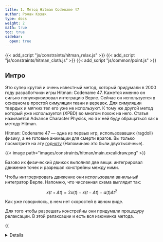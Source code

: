 ```yaml
---
title: 1. Метод Hitman Codename 47
author: Роман Козак
type: docs
weight: 2
math: true
toc: true
sidebar:
  open: true
---
```


{{< add_script "js/constraints/hitman_relax.js" >}}
{{< add_script "js/constraints/hitman_cloth.js" >}}
{{< add_script "js/common/point.js" >}}

## Интро

Это супер крутой и очень известный метод, который придумали в 2000 году разработчики игры Hitman: Codename 47. Кажется именно он сильно популяризировал интеграцию Верле. Сейчас он используется в основном в простой симуляции ткани и веревок. Для симуляции твердых и мягких тел его уже не используют. К тому же другой метод который уже используется (XPBD) во многом похож на него. Статья называется Advance Character Physics, но я к ней буду обращаться как к методу Hitman.

Hitman: Codename 47 — одна из первых игр, использовавших (ragdoll) физику, а не готовые анимации для смерти врагов.
Вы только посмотрите на эту [годноту](https://www.youtube.com/watch?v=aWrifK1mBgo) (Напоминаю это были двухтысячные).

{{< image path="images/constraints/hitman/main.excalidraw.png" >}}

Базово их физический движок выполнял две вещи: интегрировал движение точек и разрешал констрейны между ними.

Чтобы интгрерировать движение они использовали ванильный интегратор Верле.
Напомню, что численная схема выглядит так:

$$
\begin{equation}
x(t + \Delta t) = 2x(t) + x(t - \Delta t) + a(t)\Delta t^2
\end{equation}
$$

Как уже говорилось, в нем нет скоростей в явном виде.

Для того чтобы разрешать констрейны они придумали процедуру релаксации. В этой релаксации и есть вся изюминка метода.

{{<details title="Псевдокод симуляции" closed="true" >}}

```javascript
function simulate(points, constraints, iterations = 10) {
  // Интегрируем по Верле
  for (let point of points) {
    point.integrate();
  }
  // Разрешаем констрейны несколько раз
  for (let i = 0; i < iterations; i++) {
    for (let constraint of constraints) {
      constraint.relax();
    }
  }
}
```

{{< /details >}}

## Релаксация

Идея релаксации очень простая. Когда какие-то позиции не удовлетворяют ограничениям, мы их просто сдвигаем так, чтобы ограничения выполнялись. Вопрос в том. как это правильно делать.

### Пример

Сначала разберемся с релаксацией на простых примерах.
Вот есть две точки, которые должны быть на расстоянии $d$ друг от друга.

{{< image path="images/constraints/hitman/stretch.excalidraw.png" >}}

Ограничение на сохранение растояния между двумя точками:

$$
\begin{equation}
C(\vec{p_1}, \vec{p_2}) = |\vec{p_2} - \vec{p_1}| - d = 0
\end{equation}
$$

В какой-то момент симуляции мы получаем плохую ситуация с растянутым ограничением. Точки оказались дальше, чем нужно.
В таком случае релаксация должна стянуть точки к друг другу чтобы выполнить ограничение. Мы можем удовлетворить это ограничение множеством способов, поэтому нужно ввести дополнительные условия: Смещение должно быть минимальным в направлении к центру масс. Поэтому логично смещать точки друг к другу. В оригинальной статье еще не было математического обоснования для такого выбора, авторы действовали интуитивно. Позднее в статье о XPBD будет более строгое обоснование.
<br>
Для точек с одинаковой массой можно каждую сместить на половину сдвига:

$$
\begin{equation}
\begin{split}
&\vec{p^{new}_1} = \vec{p_1} - \frac{1}{2}\Delta d \\\
&\vec{p^{new}_2} = \vec{p_2} + \frac{1}{2}\Delta d
\end{split}
\end{equation}
$$

{{< image path="images/constraints/hitman/stretch_relax.excalidraw.png" >}}

Для точек с разной массой можно каждую сместить на величину, обратно пропорциональную массе:

$$
\begin{equation}
\begin{split}
&\vec{p^{new}_1} = \vec{p_1} - \frac{m_2}{m_1 + m_2}\Delta x \\\
&\vec{p^{new}_2} = \vec{p_2} + \frac{m_1}{m_1 + m_2}\Delta x
\end{split}
\end{equation}
$$

для того чтобы тело с большей массой было более инертным и смещалось меньше.

### Обобщаем

Теперь попробуем обобщить этот метод на случай, когда у нас несколько точек и несколько ограничений.
Вот 4 материальные точки и 6 ограничений, некоторые растянуты, некоторые сжаты.
{{< image path="images/constraints/hitman/many_delta.excalidraw.png" >}}

Мы не умеем решать такую систему с несколькими точками, но нам это и не нужно. Оказывается если разрешать ограничения по одному несколько раз, то получается хороший результат.
Если мы возьмем много материальных точек создадим из них шар и создадим между ними ограничения, а потом сожмем, то вот что получится:

{{< include_sketch path="constraints/sketch/hitman_relax_sketch.js" base_name="hitman_relax_sketch" >}}

Вот так будет выглядеть релаксация системы. Ее явный плюс в том, мы можем остановиться на любой итерации и таким образом регулировать точность выполнения ограничения и затраты на вычисления.

### Ограничение углов

Чтобы симулировать рэгдолл нужно уметь ставить ограничения на углы.

{{< image path="images/constraints/hitman/angle_constraint.excalidraw.png" >}}

Для таких ограничений предлагают несколько вариантов:

1. Включать обычное ограничение на расстояние между точками $\vec{p_1}$ и $\vec{p_2}$ только когда расстояние между ними меньше $d$.

$$
\begin{equation}
C(\vec{p_1}, \vec{p_2}) = |\vec{p_2} - \vec{p_1}| - d > 0
\end{equation}
$$

Такое ограничение не совсем удобно настравить тк нужно пересчитывать расстояние между точками при настройке системы.

2. Включать ограничение на угол между точками $\vec{p_1}$, $\vec{p_2}$ и $\vec{p_3}$ только когда угол между ними больше $\theta$.

$$
\begin{equation}
С(\vec{p_0}, \vec{p_1}, \vec{p_2}) = (\vec{p_1} - \vec{p_0}) \cdot (\vec{p_2} - \vec{p_0}) - cos(\theta) < 0
\end{equation}
$$

Насколько я понимаю авторы воспользовались первым вариантом, тк он проще и уже известно, как его разрешать. Со вторым вариантом не совсем понятно, что делать. Но в следующей статье мы разберемся, как разрешать ограничение произвольного типа.

### Приближение корня

В текущей релаксации мы очень много раз считаем растояние между двумя точками и для этого нам приходится считать корень.
Чтобы сэкономить на этом в статье вычисляют не честный корень, а его аппроксимацию. Если обозначить $d = \vec{p_2} - \vec{p_1}$

$$
\begin{equation}
\sqrt{\vec{p^2_2} - \vec{p^2_1}} \approx d*(\frac{r^2}{d^2 + r^2} - 0.5)
\end{equation}
$$

Где $r$ - расстояние между точками заданное в ограничении (restlength), $\delta$ - текущее расстояние между точками.

## Разрешение коллизий

Отлично, мы научились разрешать ограничения на позиции. Теперь попробуем разрешить коллизию.
Если точка прошла сквозь стенку, то мы можем просто сдвинуть ее обратно на место.
Получается тоже отлично.

{{< include_sketch path="constraints/sketch/hitman_relax_floor_sketch.js" base_name="hitman_relax_floor_sketch" >}}

На 12 проходе можно и останавливаться.

И по итогу получаем очень устойчивую симуляция с неупругим столкновением (Если полностью разрешать систему).

{{< include_sketch path="constraints/sketch/hitman_simulation_sketch.js" base_name="hitman_simulation_sketch" >}}

В такой схеме если не до конца разрешать ограничения, порядок разрешения ограничений будет влиять на результат.
Попробуйте поставить мало итераций и много точек и посмотреть что будет. Тело должно начать вращаться то в одну сторону, то в другую.

Вот на простом квадрате можно увидеть как это будет приводить к повороту.

{{< image path="images/constraints/hitman/rotation_problem_iter.excalidraw.png" >}}
Сначала разрешаются коллизии, потом по очереди по часовой стрелке ограничения на длину сторон. После первой итерации квадрат повернут.

Я не видел в статье решения этой проблемы но сообщество говорит о том, что нужно просто разрешать ограничения в случайном порядке.

### Коллизия с углом

Тело составленное из ребер и поинтов может ударяться не только поинтом, но и ребром. До сих пор мы рассматривали только коллизии с поинтами. Если поинт колизится с чем-нибудь, то мы просто его выталкиваем. Но что делать если ребро коллизирует с чем-то?

{{< image path="images/constraints/hitman/edge_collision.excalidraw.png" >}}

Для того чтобы такая коллизия хорошо смотрелась нельзя просто вытолкнуть ребро вверх по нормали

{{< image path="images/constraints/hitman/edge_bad_good.excalidraw.png" >}}

Для этого точки сдвигают учитывая длины рычагов $L_1$ и $L_2$. Чтобы не иметь делов с поворотом точки сдвигают по нормали. Из-за этого длина может нарушиться, но это уже решится при разрешении ограничений на длину.

Итак мы можем представить точку $a$ как линейную комбинацию точек $\vec{p_1}$ и $\vec{p_2}$:

$$
\begin{equation}
a = c_1 * \vec{p_1} + c_2 * \vec{p_2}
\end{equation}
$$

Где $c_1$ и $c_2$ - коэффициенты линейной комбинации

$$
\begin{equation}
c_1 = \frac{L_2}{L_1 + L_2} \quad c_2 = \frac{L_1}{L_1 + L_2}
\end{equation}
$$

Мы хотим найти новые позиции точек $\vec{p^{new}_1}$ и $\vec{p^{new}_2}$ так чтобы точка $\vec{a^{new}}$ совпадала с точкой $\vec{b}$:

$$
\begin{equation}
\vec{a^{new}} = b = c_1 * \vec{p^{new}_1} + c_2 * \vec{p^{new}_2}
\end{equation}
$$

Если ввести вектор нормали $n = b - a$ то можно переписать уравнения в виде

$$
\begin{equation}
\begin{split}
&\vec{p^{new}_1} = \vec{p_1} + c_1 * \lambda n \\\
&\vec{p^{new}_2} = \vec{p_2} + c_2 * \lambda n
\end{split}
\end{equation}
$$

{{<details title="Вывод лямбды" closed="true" >}}

$$
\begin{equation}
\begin{split}
&a^{new} = b \Rightarrow a^{new} * n = b * n = \dots \\\
&= (c_1 * p^{new}_1 + c_2 * p^{new}_2) * n = \dots \\\
&= (c_1 * (\vec{p_1} + c_1*\lambda * n) + \\\
&c_2 * (\vec{p_2} + c_2*\lambda * n)) * n = \dots \\\
&= b * n + \lambda * (c_1^2 + c_2^2) * n^2
\end{split}
\end{equation}
$$

{{< /details >}}

И вот так мы можем найти $\lambda$:

$$
\begin{equation}
\lambda = \frac{1}{c_1^2 + c_2^2}
\end{equation}
$$

И подставляя $\lambda$ в уравнения для $\vec{p^{new}_1}$ и $\vec{p^{new}_2}$ получим новые позиции точек.

### Упругое столкновение

Если делать разрешение коллизий по статье, то можно получить неупругое столкновение. (Ну или слегка упругое, если итераций недостаточно).
И здесь не совсем понятно, как не имея скорости в явном виде сделать упругое столкновение.
В статье этого нет, но вот простой способ:

Что происходит сейчас:
{{< image path="images/constraints/hitman/inelastic_collision.excalidraw.png" >}}
Шарик летит и в какой-то момент натыкается на стенку. Он проникает в нее (2). После этого разрешение коллизиии выталкивает его (3) И симуляция продолжается. Шарик летит из положения (3) с учетом предыдущей позиции (1) и тд. Получается неупругое столкновение.

Чтобы сделать упругое столкновение можно поступить вот так:
{{< image path="images/constraints/hitman/elastic_collision.excalidraw.png" >}}

После того как шарик врезался в пол при разрешении коллизий его нужно вытолкнуть на расстояние равное глубине проникновения и переписать предыдущее положение шарика на (1') (Зеркально отраженное). Тогда не следующей итерации шарик будет лететь в другую сторону.
На мягких телах алгоритм работает приемлемо, но он плохо сработает при симуляции твердого тела.
Это всего лишь способ управлять скоростью в ванильном Верле. Собственно, из-за таких неудобств и переходят на схемы, где скорость есть в явном виде.

### Трение

В статье говорится, о том что нужно уменьшать скорость частицы пропроционально глубине ее проникновения в поверхность. Мне не совсем понятно, что имелось ввиду, ведь в ванильном Верле нет скорости в явном виде.

{{< image path="images/constraints/hitman/friction.excalidraw.png" >}}

Но мы можем храним предыдущую позицию и для того чтобы уменьшить скорость частицы, мы можем предыдущую позиции пододвинуть к текущей. И вот так можно уменьшить скорость частицы.

## Симуляция ткани

Этим методом можно симулировать ткань если вызывать немного итераций. А для того чтобы можно было регулировать эластичность ткани, можно на каждой итерации восстанавливать ограничение не полностью, а на какой-то процент.
А еще можно убирать констрейн, если он слишком сильно растягивается и таким образом рвать ткань. В общем зацените:

{{< include_sketch path="constraints/sketch/hitman_cloth_sketch.js" base_name="hitman_cloth_sketch" >}}

Таким же образом можно симулировать мягкие тела.

## Successive over-relaxation

Я не придумал, как это перевести, поэтому буду по angliski.
В статье об этом тоже не говорится, но это простой способ ускорить сходимость релаксации.
Идея в том, что мы можем сдвигать точки не на половину сдвига, а на большую величину. Это очень сильно может ускорить сходимость.

{{< image path="images/constraints/hitman/overrelaxation.excalidraw.png" >}}

Но нужно не забывать, что она может делать менее стабильной релаксацию, поэтому лучше всего использовать метод на первых итерациях релаксации.

{{< include_sketch path="constraints/sketch/hitman_overrelaxation.js" base_name="hitman_overrelaxation" >}}
Если для хорошего результата раньше нам нужно было 12 релаксаций, то с overrelaxation нам хватит 6.

А для коллизий можно вообще добавить постоянный дополнительный отступ. Те выталкивать дальше чем нужно. Это ускорит сходимость.

{{< image path="images/constraints/hitman/collision_margin.excalidraw.png" >}}

## Заключение

Крутой и простой метод, который приятно прогать.
В отличии от penalty method его гораздо труднее поломать (просто следите чтобы не было деления на ноль).
Если нужна простая симуляция тканей или веревок, то этот метод подойдет. 
Вот даже по слухам в [Horizon Forbidden West](https://github.com/jrouwe/JoltPhysics/discussions/303) использовали его.
Простые симуляцие твердых тел, тоже прокатят, но если нужно что-то более сложное, то лучше использовать другие методы. Тк в данном нужно будет много итераций чтобы получить хороший результат.

## Источники

- [Оригинальная статья от разработчика](https://www.cs.cmu.edu/afs/cs/academic/class/15462-s13/www/lec_slides/Jakobsen.pdf)
- [Хороший видос о Верле и упругом столкновении](https://www.youtube.com/watch?v=3HjO_RGIjCU)
